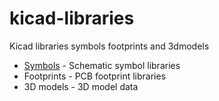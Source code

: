 # kicad-libraries
Kicad libraries symbols footprints and 3dmodels

- [Symbols](symbols.md) - Schematic symbol libraries
- Footprints - PCB footprint libraries
- 3D models - 3D model data

